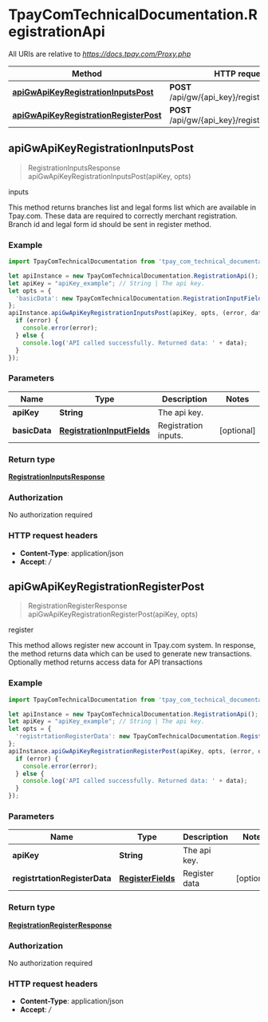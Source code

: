 # TpayComTechnicalDocumentation.RegistrationApi

All URIs are relative to *https://docs.tpay.com/Proxy.php*

Method | HTTP request | Description
------------- | ------------- | -------------
[**apiGwApiKeyRegistrationInputsPost**](RegistrationApi.md#apiGwApiKeyRegistrationInputsPost) | **POST** /api/gw/{api_key}/registration/inputs | inputs
[**apiGwApiKeyRegistrationRegisterPost**](RegistrationApi.md#apiGwApiKeyRegistrationRegisterPost) | **POST** /api/gw/{api_key}/registration/register | register



## apiGwApiKeyRegistrationInputsPost

> RegistrationInputsResponse apiGwApiKeyRegistrationInputsPost(apiKey, opts)

inputs

This method returns branches list and legal forms list which are available in Tpay.com. These data are required to correctly merchant registration. Branch id and legal form id should be sent in register method.

### Example

```javascript
import TpayComTechnicalDocumentation from 'tpay_com_technical_documentation';

let apiInstance = new TpayComTechnicalDocumentation.RegistrationApi();
let apiKey = "apiKey_example"; // String | The api key.
let opts = {
  'basicData': new TpayComTechnicalDocumentation.RegistrationInputFields() // RegistrationInputFields | Registration inputs.
};
apiInstance.apiGwApiKeyRegistrationInputsPost(apiKey, opts, (error, data, response) => {
  if (error) {
    console.error(error);
  } else {
    console.log('API called successfully. Returned data: ' + data);
  }
});
```

### Parameters


Name | Type | Description  | Notes
------------- | ------------- | ------------- | -------------
 **apiKey** | **String**| The api key. | 
 **basicData** | [**RegistrationInputFields**](RegistrationInputFields.md)| Registration inputs. | [optional] 

### Return type

[**RegistrationInputsResponse**](RegistrationInputsResponse.md)

### Authorization

No authorization required

### HTTP request headers

- **Content-Type**: application/json
- **Accept**: */*


## apiGwApiKeyRegistrationRegisterPost

> RegistrationRegisterResponse apiGwApiKeyRegistrationRegisterPost(apiKey, opts)

register

This method allows register new account in Tpay.com system. In response, the method returns data which can be used to generate new transactions. Optionally method returns access data for API transactions

### Example

```javascript
import TpayComTechnicalDocumentation from 'tpay_com_technical_documentation';

let apiInstance = new TpayComTechnicalDocumentation.RegistrationApi();
let apiKey = "apiKey_example"; // String | The api key.
let opts = {
  'registrtationRegisterData': new TpayComTechnicalDocumentation.RegisterFields() // RegisterFields | Register data
};
apiInstance.apiGwApiKeyRegistrationRegisterPost(apiKey, opts, (error, data, response) => {
  if (error) {
    console.error(error);
  } else {
    console.log('API called successfully. Returned data: ' + data);
  }
});
```

### Parameters


Name | Type | Description  | Notes
------------- | ------------- | ------------- | -------------
 **apiKey** | **String**| The api key. | 
 **registrtationRegisterData** | [**RegisterFields**](RegisterFields.md)| Register data | [optional] 

### Return type

[**RegistrationRegisterResponse**](RegistrationRegisterResponse.md)

### Authorization

No authorization required

### HTTP request headers

- **Content-Type**: application/json
- **Accept**: */*

